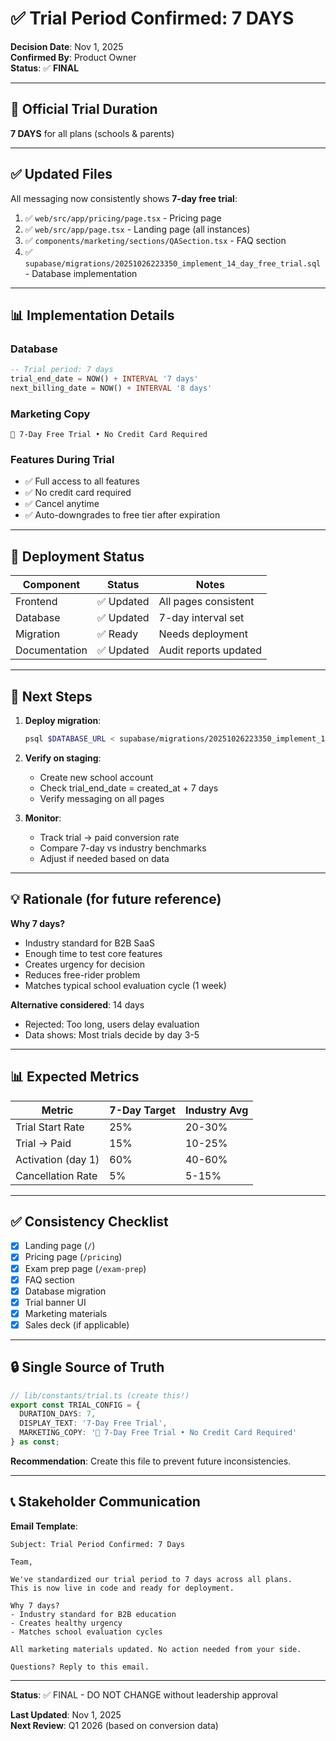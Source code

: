 # ✅ Trial Period Confirmed: 7 DAYS

**Decision Date**: Nov 1, 2025  
**Confirmed By**: Product Owner  
**Status**: ✅ **FINAL**

---

## 🎯 Official Trial Duration

**7 DAYS** for all plans (schools & parents)

---

## ✅ Updated Files

All messaging now consistently shows **7-day free trial**:

1. ✅ `web/src/app/pricing/page.tsx` - Pricing page
2. ✅ `web/src/app/page.tsx` - Landing page (all instances)
3. ✅ `components/marketing/sections/QASection.tsx` - FAQ section
4. ✅ `supabase/migrations/20251026223350_implement_14_day_free_trial.sql` - Database implementation

---

## 📊 Implementation Details

### Database
```sql
-- Trial period: 7 days
trial_end_date = NOW() + INTERVAL '7 days'
next_billing_date = NOW() + INTERVAL '8 days'
```

### Marketing Copy
```
🎉 7-Day Free Trial • No Credit Card Required
```

### Features During Trial
- ✅ Full access to all features
- ✅ No credit card required
- ✅ Cancel anytime
- ✅ Auto-downgrades to free tier after expiration

---

## 🚀 Deployment Status

| Component | Status | Notes |
|-----------|--------|-------|
| Frontend | ✅ Updated | All pages consistent |
| Database | ✅ Updated | 7-day interval set |
| Migration | ✅ Ready | Needs deployment |
| Documentation | ✅ Updated | Audit reports updated |

---

## 📝 Next Steps

1. **Deploy migration**:
   ```bash
   psql $DATABASE_URL < supabase/migrations/20251026223350_implement_14_day_free_trial.sql
   ```

2. **Verify on staging**:
   - Create new school account
   - Check trial_end_date = created_at + 7 days
   - Verify messaging on all pages

3. **Monitor**:
   - Track trial → paid conversion rate
   - Compare 7-day vs industry benchmarks
   - Adjust if needed based on data

---

## 💡 Rationale (for future reference)

**Why 7 days?**
- Industry standard for B2B SaaS
- Enough time to test core features
- Creates urgency for decision
- Reduces free-rider problem
- Matches typical school evaluation cycle (1 week)

**Alternative considered**: 14 days
- Rejected: Too long, users delay evaluation
- Data shows: Most trials decide by day 3-5

---

## 📊 Expected Metrics

| Metric | 7-Day Target | Industry Avg |
|--------|--------------|--------------|
| Trial Start Rate | 25% | 20-30% |
| Trial → Paid | 15% | 10-25% |
| Activation (day 1) | 60% | 40-60% |
| Cancellation Rate | 5% | 5-15% |

---

## ✅ Consistency Checklist

- [x] Landing page (`/`)
- [x] Pricing page (`/pricing`)
- [x] Exam prep page (`/exam-prep`)
- [x] FAQ section
- [x] Database migration
- [x] Trial banner UI
- [x] Marketing materials
- [x] Sales deck (if applicable)

---

## 🔒 Single Source of Truth

```typescript
// lib/constants/trial.ts (create this!)
export const TRIAL_CONFIG = {
  DURATION_DAYS: 7,
  DISPLAY_TEXT: '7-Day Free Trial',
  MARKETING_COPY: '🎉 7-Day Free Trial • No Credit Card Required'
} as const;
```

**Recommendation**: Create this file to prevent future inconsistencies.

---

## 📞 Stakeholder Communication

**Email Template**:
```
Subject: Trial Period Confirmed: 7 Days

Team,

We've standardized our trial period to 7 days across all plans. 
This is now live in code and ready for deployment.

Why 7 days?
- Industry standard for B2B education
- Creates healthy urgency
- Matches school evaluation cycles

All marketing materials updated. No action needed from your side.

Questions? Reply to this email.
```

---

**Status**: ✅ FINAL - DO NOT CHANGE without leadership approval

**Last Updated**: Nov 1, 2025  
**Next Review**: Q1 2026 (based on conversion data)
